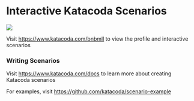 # Interactive Katacoda Scenarios

[![](http://shields.katacoda.com/katacoda/bnbmll/count.svg)](https://www.katacoda.com/bnbmll "Get your profile on Katacoda.com")

Visit https://www.katacoda.com/bnbmll to view the profile and interactive scenarios

### Writing Scenarios
Visit https://www.katacoda.com/docs to learn more about creating Katacoda scenarios

For examples, visit https://github.com/katacoda/scenario-example
